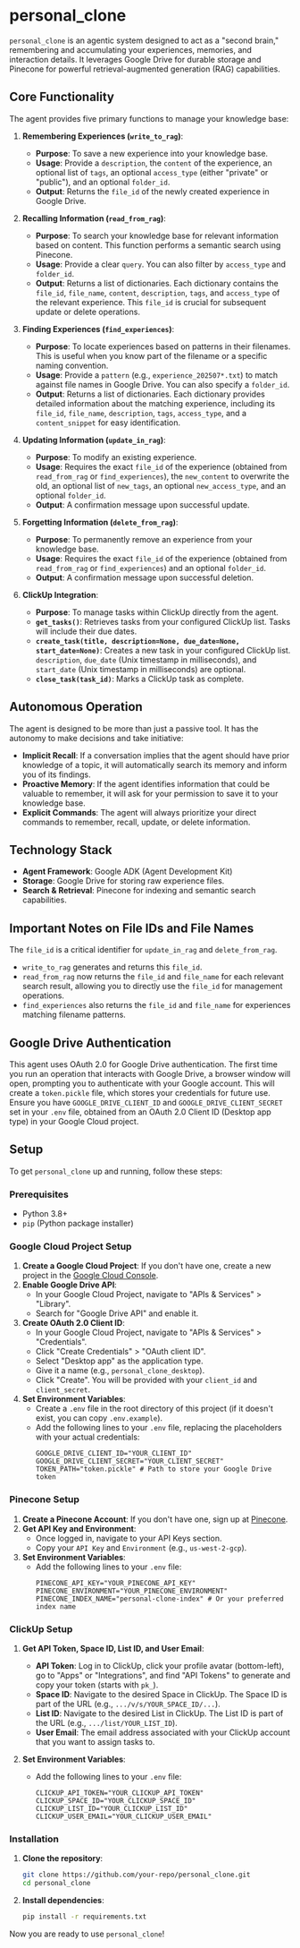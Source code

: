 # personal_clone

`personal_clone` is an agentic system designed to act as a "second brain," remembering and accumulating your experiences, memories, and interaction details. It leverages Google Drive for durable storage and Pinecone for powerful retrieval-augmented generation (RAG) capabilities.

## Core Functionality

The agent provides five primary functions to manage your knowledge base:

1.  **Remembering Experiences (`write_to_rag`)**:
    *   **Purpose**: To save a new experience into your knowledge base.
    *   **Usage**: Provide a `description`, the `content` of the experience, an optional list of `tags`, an optional `access_type` (either "private" or "public"), and an optional `folder_id`.
    *   **Output**: Returns the `file_id` of the newly created experience in Google Drive.

2.  **Recalling Information (`read_from_rag`)**:
    *   **Purpose**: To search your knowledge base for relevant information based on content. This function performs a semantic search using Pinecone.
    *   **Usage**: Provide a clear `query`. You can also filter by `access_type` and `folder_id`.
    *   **Output**: Returns a list of dictionaries. Each dictionary contains the `file_id`, `file_name`, `content`, `description`, `tags`, and `access_type` of the relevant experience. This `file_id` is crucial for subsequent update or delete operations.

3.  **Finding Experiences (`find_experiences`)**:
    *   **Purpose**: To locate experiences based on patterns in their filenames. This is useful when you know part of the filename or a specific naming convention.
    *   **Usage**: Provide a `pattern` (e.g., `experience_202507*.txt`) to match against file names in Google Drive. You can also specify a `folder_id`.
    *   **Output**: Returns a list of dictionaries. Each dictionary provides detailed information about the matching experience, including its `file_id`, `file_name`, `description`, `tags`, `access_type`, and a `content_snippet` for easy identification.

4.  **Updating Information (`update_in_rag`)**:
    *   **Purpose**: To modify an existing experience.
    *   **Usage**: Requires the exact `file_id` of the experience (obtained from `read_from_rag` or `find_experiences`), the `new_content` to overwrite the old, an optional list of `new_tags`, an optional `new_access_type`, and an optional `folder_id`.
    *   **Output**: A confirmation message upon successful update.

5.  **Forgetting Information (`delete_from_rag`)**:
    *   **Purpose**: To permanently remove an experience from your knowledge base.
    *   **Usage**: Requires the exact `file_id` of the experience (obtained from `read_from_rag` or `find_experiences`) and an optional `folder_id`.
    *   **Output**: A confirmation message upon successful deletion.

6.  **ClickUp Integration**:
    *   **Purpose**: To manage tasks within ClickUp directly from the agent.
    *   **`get_tasks()`**: Retrieves tasks from your configured ClickUp list. Tasks will include their due dates.
    *   **`create_task(title, description=None, due_date=None, start_date=None)`**: Creates a new task in your configured ClickUp list. `description`, `due_date` (Unix timestamp in milliseconds), and `start_date` (Unix timestamp in milliseconds) are optional.
    *   **`close_task(task_id)`**: Marks a ClickUp task as complete.

## Autonomous Operation

The agent is designed to be more than just a passive tool. It has the autonomy to make decisions and take initiative:

*   **Implicit Recall**: If a conversation implies that the agent should have prior knowledge of a topic, it will automatically search its memory and inform you of its findings.
*   **Proactive Memory**: If the agent identifies information that could be valuable to remember, it will ask for your permission to save it to your knowledge base.
*   **Explicit Commands**: The agent will always prioritize your direct commands to remember, recall, update, or delete information.

## Technology Stack

*   **Agent Framework**: Google ADK (Agent Development Kit)
*   **Storage**: Google Drive for storing raw experience files.
*   **Search & Retrieval**: Pinecone for indexing and semantic search capabilities.

## Important Notes on File IDs and File Names

The `file_id` is a critical identifier for `update_in_rag` and `delete_from_rag`.
*   `write_to_rag` generates and returns this `file_id`.
*   `read_from_rag` now returns the `file_id` and `file_name` for each relevant search result, allowing you to directly use the `file_id` for management operations.
*   `find_experiences` also returns the `file_id` and `file_name` for experiences matching filename patterns.

## Google Drive Authentication

This agent uses OAuth 2.0 for Google Drive authentication. The first time you run an operation that interacts with Google Drive, a browser window will open, prompting you to authenticate with your Google account. This will create a `token.pickle` file, which stores your credentials for future use. Ensure you have `GOOGLE_DRIVE_CLIENT_ID` and `GOOGLE_DRIVE_CLIENT_SECRET` set in your `.env` file, obtained from an OAuth 2.0 Client ID (Desktop app type) in your Google Cloud project.

## Setup

To get `personal_clone` up and running, follow these steps:

### Prerequisites

*   Python 3.8+
*   `pip` (Python package installer)

### Google Cloud Project Setup

1.  **Create a Google Cloud Project**: If you don't have one, create a new project in the [Google Cloud Console](https://console.cloud.google.com/).
2.  **Enable Google Drive API**:
    *   In your Google Cloud Project, navigate to "APIs & Services" > "Library".
    *   Search for "Google Drive API" and enable it.
3.  **Create OAuth 2.0 Client ID**:
    *   In your Google Cloud Project, navigate to "APIs & Services" > "Credentials".
    *   Click "Create Credentials" > "OAuth client ID".
    *   Select "Desktop app" as the application type.
    *   Give it a name (e.g., `personal_clone_desktop`).
    *   Click "Create". You will be provided with your `client_id` and `client_secret`.
4.  **Set Environment Variables**:
    *   Create a `.env` file in the root directory of this project (if it doesn't exist, you can copy `.env.example`).
    *   Add the following lines to your `.env` file, replacing the placeholders with your actual credentials:
        ```
        GOOGLE_DRIVE_CLIENT_ID="YOUR_CLIENT_ID"
        GOOGLE_DRIVE_CLIENT_SECRET="YOUR_CLIENT_SECRET"
        TOKEN_PATH="token.pickle" # Path to store your Google Drive token
        ```

### Pinecone Setup

1.  **Create a Pinecone Account**: If you don't have one, sign up at [Pinecone](https://www.pinecone.io/).
2.  **Get API Key and Environment**:
    *   Once logged in, navigate to your API Keys section.
    *   Copy your `API Key` and `Environment` (e.g., `us-west-2-gcp`).
3.  **Set Environment Variables**:
    *   Add the following lines to your `.env` file:
        ```
        PINECONE_API_KEY="YOUR_PINECONE_API_KEY"
        PINECONE_ENVIRONMENT="YOUR_PINECONE_ENVIRONMENT"
        PINECONE_INDEX_NAME="personal-clone-index" # Or your preferred index name
        ```

### ClickUp Setup

1.  **Get API Token, Space ID, List ID, and User Email**:
    *   **API Token**: Log in to ClickUp, click your profile avatar (bottom-left), go to "Apps" or "Integrations", and find "API Tokens" to generate and copy your token (starts with `pk_`).
    *   **Space ID**: Navigate to the desired Space in ClickUp. The Space ID is part of the URL (e.g., `.../v/s/YOUR_SPACE_ID/...`).
    *   **List ID**: Navigate to the desired List in ClickUp. The List ID is part of the URL (e.g., `.../list/YOUR_LIST_ID`).
    *   **User Email**: The email address associated with your ClickUp account that you want to assign tasks to.

2.  **Set Environment Variables**:
    *   Add the following lines to your `.env` file:
        ```
        CLICKUP_API_TOKEN="YOUR_CLICKUP_API_TOKEN"
        CLICKUP_SPACE_ID="YOUR_CLICKUP_SPACE_ID"
        CLICKUP_LIST_ID="YOUR_CLICKUP_LIST_ID"
        CLICKUP_USER_EMAIL="YOUR_CLICKUP_USER_EMAIL"
        ```

### Installation

1.  **Clone the repository**:
    ```bash
    git clone https://github.com/your-repo/personal_clone.git
    cd personal_clone
    ```
2.  **Install dependencies**:
    ```bash
    pip install -r requirements.txt
    ```

Now you are ready to use `personal_clone`!
